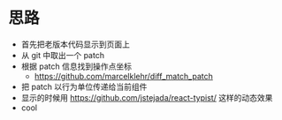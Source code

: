 # 思路

- 首先把老版本代码显示到页面上
- 从 git 中取出一个 patch
- 根据 patch 信息找到操作点坐标
  - https://github.com/marcelklehr/diff_match_patch
- 把 patch 以行为单位传递给当前组件
- 显示的时候用 https://github.com/jstejada/react-typist/ 这样的动态效果
 - cool